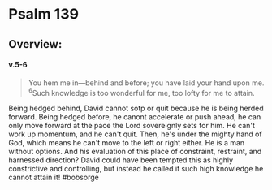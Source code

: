 # Psalm 139

## Overview:


#### v.5-6
>You hem me in—behind and before; you have laid your hand upon me. <sup>6</sup>Such knowledge is too wonderful for me, too lofty for me to attain.

Being hedged behind, David cannot sotp or quit because he is being herded forward. Being hedged before, he canont accelerate or push ahead, he can only move forward at the pace the Lord sovereignly sets for him. He can't work up momentum, and he can't quit. Then, he's under the mighty hand of God, which means he can't move to the left or right either. He is a man without options. And his evaluation of this place of constraint, restraint, and harnessed direction? David could have been tempted this as highly constrictive and controlling, but instead he called it such high knowledge he cannot attain it!
#bobsorge 
